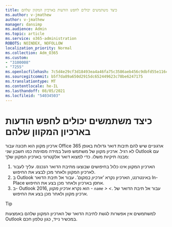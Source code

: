 ```yaml
---
title: כיצד משתמשים יכולים לחפש הודעות בארכיון המקוון שלהם
ms.author: v-jmathew
author: v-jmathew
manager: dansimp
ms.audience: Admin
ms.topic: article
ms.service: o365-administration
ROBOTS: NOINDEX, NOFOLLOW
localization_priority: Normal
ms.collection: Adm_O365
ms.custom:
- "3100008"
- "7255"
ms.openlocfilehash: 7c5d4e29cf3d18493ea4a46fa75c3586aeb456c9dbfd55e116caa67b6cd11202
ms.sourcegitcommit: b5f7da89a650d2915dc652449623c78be6247175
ms.translationtype: MT
ms.contentlocale: he-IL
ms.lasthandoff: 08/05/2021
ms.locfileid: "54034503"
---
```

# <a name="how-users-can-search-their-online-archive-for-messages"></a>כיצד משתמשים יכולים לחפש הודעות בארכיון המקוון שלהם

ארכיון מקוון הוא תכונה עבור Office 365 ארגוניים שיש להם תיבות דואר גדולות באופן לא רגיל. ארכיון מקוון של משתמש פועל במידה מסוימת כמו חשבון שני Outlook עם מבנה תיקיות משלו. כדי למצוא דואר אלקטרוני בארכיון המקוון שלך:

1. הארכיון המקוון אינו כלול בחיפושים שבוצעו מתיבת הדואר הנכנס. עליך לעבור לארכיון המקוון ולאחר מכן לבצע את החיפוש.
2. ב Outlook באינטרנט, הארכיון נקרא *'ארכיון במקום'.* עבור אל תיבת הדואר In-Place אחסן בארכיון ולאחר מכן בצע את החיפוש.
3. ב- Outlook 2016, הוא נקרא *ארכיון מקוון - `name` > <*. עבור אל תיבת הדואר של ארכיון מקוון ולאחר מכן בצע את החיפוש.

> [!TIP]
> למשתמשים אין אפשרות לגשת לתיבת הדואר של הארכיון המקוון שלהם באמצעות Outlook במכשיר נייד, כגון טלפון חכם.
